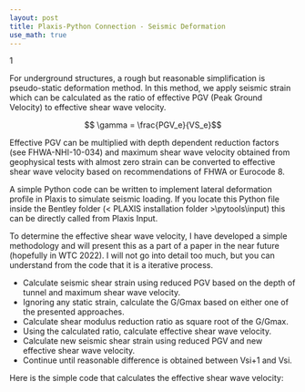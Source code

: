 ```yaml
---
layout: post
title: Plaxis-Python Connection - Seismic Deformation
use_math: true
---
```


1

For underground structures, a rough but reasonable simplification is pseudo-static deformation method. In this method, we apply seismic strain which can be calculated as the ratio of effective PGV (Peak Ground Velocity) to effective shear wave velocity.

$$ \gamma = \frac{PGV_e}{VS_e}$$

Effective PGV can be multiplied with depth dependent reduction factors (see FHWA-NHI-10-034) and maximum shear wave velocity obtained from geophysical tests with almost zero strain can be converted to effective shear wave velocity based on recommendations of FHWA or Eurocode 8.

A simple Python code can be written to implement lateral deformation profile in Plaxis to simulate seismic loading. If you locate this Python file inside the Bentley folder (< PLAXIS installation folder >\pytools\input) this can be directly called from Plaxis Input.

<script src="https://gist.github.com/berkdemir/599f578444b4aa51ddd931b998eb5704.js?file=PLX_SeismicDeformations_BD.py"></script>

To determine the effective shear wave velocity, I have developed a simple methodology and will present this as a part of a paper in the near future (hopefully in WTC 2022). I will not go into detail too much, but you can understand from the code that it is a iterative process.

- Calculate seismic shear strain using reduced PGV based on the depth of tunnel and maximum shear wave velocity.
- Ignoring any static strain, calculate the G/Gmax based on either one of the presented approaches.
- Calculate shear modulus reduction ratio as square root of the G/Gmax.
- Using the calculated ratio, calculate effective shear wave velocity.
- Calculate new seismic shear strain using reduced PGV and new effective shear wave velocity.
- Continue until reasonable difference is obtained between Vsi+1 and Vsi.

Here is the simple code that calculates the effective shear wave velocity:

<script src="https://gist.github.com/berkdemir/599f578444b4aa51ddd931b998eb5704.js?file=EffectiveShearWave.py"></script>


